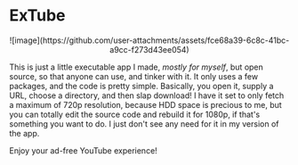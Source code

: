 # ExTube

<p align="center">![image](https://github.com/user-attachments/assets/fce68a39-6c8c-41bc-a9cc-f273d43ee054)</p>

This is just a little executable app I made, *mostly for myself*, but open source, so that anyone can use, and tinker with it. It only uses a few packages, and the code is pretty simple. Basically, you open it, supply a URL, choose a directory, and then slap download! I have it set to only fetch a maximum of 720p resolution, because HDD space is precious to me, but you can totally edit the source code and rebuild it for 1080p, if that's something you want to do. I just don't see any need for it in my version of the app.

Enjoy your ad-free YouTube experience!


